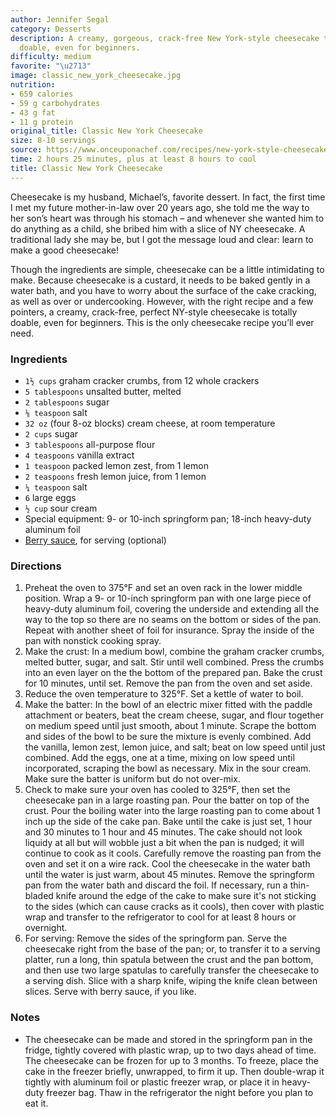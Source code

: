 ```yaml
---
author: Jennifer Segal
category: Desserts
description: A creamy, gorgeous, crack-free New York-style cheesecake that is totally
  doable, even for beginners.
difficulty: medium
favorite: "\u2713"
image: classic_new_york_cheesecake.jpg
nutrition:
- 659 calories
- 59 g carbohydrates
- 43 g fat
- 11 g protein
original_title: Classic New York Cheesecake
size: 8-10 servings
source: https://www.onceuponachef.com/recipes/new-york-style-cheesecake.html
time: 2 hours 25 minutes, plus at least 8 hours to cool
title: Classic New York Cheesecake
---
```

Cheesecake is my husband, Michael’s, favorite dessert. In fact, the first time I met my future mother-in-law over 20 years ago, she told me the way to her son’s heart was through his stomach – and whenever she wanted him to do anything as a child, she bribed him with a slice of NY cheesecake. A traditional lady she may be, but I got the message loud and clear: learn to make a good cheesecake!

Though the ingredients are simple, cheesecake can be a little intimidating to make. Because cheesecake is a custard, it needs to be baked gently in a water bath, and you have to worry about the surface of the cake cracking, as well as over or undercooking. However, with the right recipe and a few pointers, a creamy, crack-free, perfect NY-style cheesecake is totally doable, even for beginners. This is the only cheesecake recipe you’ll ever need.

### Ingredients

* `1½ cups` graham cracker crumbs, from 12 whole crackers
* `5 tablespoons` unsalted butter, melted
* `2 tablespoons` sugar
* `⅛ teaspoon` salt
* `32 oz` (four 8-oz blocks) cream cheese, at room temperature
* `2 cups` sugar 
* `3 tablespoons` all-purpose flour
* `4 teaspoons` vanilla extract
* `1 teaspoon` packed lemon zest, from 1 lemon
* `2 teaspoons` fresh lemon juice, from 1 lemon 
* `¼ teaspoon` salt
* `6` large eggs 
* `½ cup` sour cream
* Special equipment: 9- or 10-inch springform pan; 18-inch heavy-duty aluminum foil
* [Berry sauce](https://www.onceuponachef.com/recipes/berry-sauce.html), for serving (optional)

### Directions

1. Preheat the oven to 375°F and set an oven rack in the lower middle position. Wrap a 9- or 10-inch springform pan with one large piece of heavy-duty aluminum foil, covering the underside and extending all the way to the top so there are no seams on the bottom or sides of the pan. Repeat with another sheet of foil for insurance. Spray the inside of the pan with nonstick cooking spray.
2. Make the crust: In a medium bowl, combine the graham cracker crumbs, melted butter, sugar, and salt. Stir until well combined. Press the crumbs into an even layer on the the bottom of the prepared pan. Bake the crust for 10 minutes, until set. Remove the pan from the oven and set aside.
3. Reduce the oven temperature to 325°F. Set a kettle of water to boil.
4. Make the batter: In the bowl of an electric mixer fitted with the paddle attachment or beaters, beat the cream cheese, sugar, and flour together on medium speed until just smooth, about 1 minute. Scrape the bottom and sides of the bowl to be sure the mixture is evenly combined. Add the vanilla, lemon zest, lemon juice, and salt; beat on low speed until just combined. Add the eggs, one at a time, mixing on low speed until incorporated, scraping the bowl as necessary. Mix in the sour cream. Make sure the batter is uniform but do not over-mix.
5. Check to make sure your oven has cooled to 325°F, then set the cheesecake pan in a large roasting pan. Pour the batter on top of the crust. Pour the boiling water into the large roasting pan to come about 1 inch up the side of the cake pan. Bake until the cake is just set, 1 hour and 30 minutes to 1 hour and 45 minutes. The cake should not look liquidy at all but will wobble just a bit when the pan is nudged; it will continue to cook as it cools. Carefully remove the roasting pan from the oven and set it on a wire rack. Cool the cheesecake in the water bath until the water is just warm, about 45 minutes. Remove the springform pan from the water bath and discard the foil. If necessary, run a thin-bladed knife around the edge of the cake to make sure it's not sticking to the sides (which can cause cracks as it cools), then cover with plastic wrap and transfer to the refrigerator to cool for at least 8 hours or overnight.
6. For serving: Remove the sides of the springform pan. Serve the cheesecake right from the base of the pan; or, to transfer it to a serving platter, run a long, thin spatula between the crust and the pan bottom, and then use two large spatulas to carefully transfer the cheesecake to a serving dish. Slice with a sharp knife, wiping the knife clean between slices. Serve with berry sauce, if you like.

### Notes

- The cheesecake can be made and stored in the springform pan in the fridge, tightly covered with plastic wrap, up to two days ahead of time. The cheesecake can be frozen for up to 3 months. To freeze, place the cake in the freezer briefly, unwrapped, to firm it up. Then double-wrap it tightly with aluminum foil or plastic freezer wrap, or place it in heavy-duty freezer bag. Thaw in the refrigerator the night before you plan to eat it.
